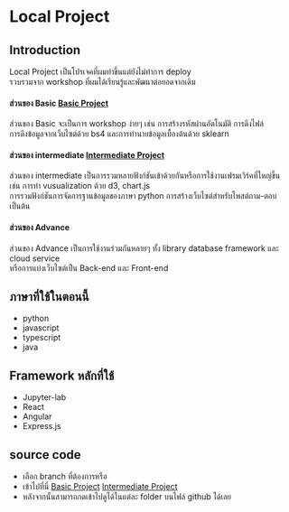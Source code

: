 # Local Project

## Introduction
Local Project เป็นโปรเจคที่ผมทำขึ้นแต่ยังไม่ทำการ deploy <br />
รวบรวมจาก workshop ที่ผมได้เรียนรู้และพัฒนาต่อยอดจากเดิม <br />

#### ส่วนของ Basic [Basic Project](https://github.com/yoobukung/local_project/tree/basic)
ส่วนของ Basic จะเป็นการ workshop ง่ายๆ เช่น การสร้างรหัสผ่านอัตโนมัติ การดึงไฟล์ <br />
การดึงข้อมูลจากเว็บไซต์ด้วย bs4 และการทำนายข้อมูลเบื้องต้นด้วย sklearn <br />

#### ส่วนของ intermediate [Intermediate Project](https://github.com/yoobukung/local_project/tree/intermediate)
ส่วนของ intermediate เป็นการรวมหลายฟังก์ชันเข้าด้วยกันหรือการใช้งานเฟรมเวิร์คที่ใหญ่ขึ้น <br />
เช่น การทำ vusualization ด้วย d3, chart.js  <br />
การรวมฟังก์ชันการจัดการฐานข้อมูลของภาษา python การสร้างเว็บไซต์สำหรับโพสต์ถาม-ตอบ เป็นต้น <br />

#### ส่วนของ Advance
ส่วนของ Advance เป็นการใช้งานร่วมกันหลายๆ ทั้ง library database framework และ cloud service <br />
หรือการแบ่งเว็บไซต์เป็น Back-end และ Front-end  <br />

## ภาษาที่ใช้ในตอนนี้
- python
- javascript
- typescript
- java

## Framework หลักที่ใช้
- Jupyter-lab
- React
- Angular
- Express.js

## source code
- เลือก branch ที่ต้องการหรือ
- เข้าไปที่นี่ [Basic Project](https://github.com/yoobukung/local_project/tree/basic)   [Intermediate Project](https://github.com/yoobukung/local_project/tree/intermediate)
- หลังจากนั้นสามารถกดเข้าไปดูได้ในแต่ละ folder บนไฟล์ github ได้เลย

